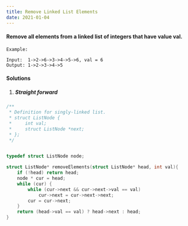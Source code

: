 ```yaml
---
title: Remove Linked List Elements
date: 2021-01-04
---
```

#### Remove all elements from a linked list of integers that have value val.

```
Example:

Input:  1->2->6->3->4->5->6, val = 6
Output: 1->2->3->4->5
```

#### Solutions

1. ##### Straight forward

```cpp
/**
 * Definition for singly-linked list.
 * struct ListNode {
 *     int val;
 *     struct ListNode *next;
 * };
 */


typedef struct ListNode node;

struct ListNode* removeElements(struct ListNode* head, int val){
    if (!head) return head;
    node * cur = head;
    while (cur) {
        while (cur->next && cur->next->val == val)
            cur->next = cur->next->next;
        cur = cur->next;
    }
    return (head->val == val) ? head->next : head;
}
```